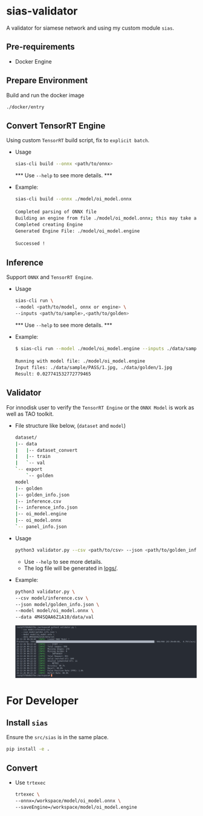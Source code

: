 # sias-validator
A validator for siamese network and using my custom module `sias`.


## Pre-requirements
* Docker Engine

## Prepare Environment
Build and run the docker image
```bash
./docker/entry
```
## Convert TensorRT Engine
Using custom `TensorRT` build script, fix to `explicit batch`.
* Usage
    ```bash
    sias-cli build --onnx <path/to/onnx>
    ```
    *** Use `--help` to see more details. *** 

* Example:
    ```bash
    sias-cli build --onnx ./model/oi_model.onnx

    Completed parsing of ONNX file
    Building an engine from file ./model/oi_model.onnx; this may take a while...
    Completed creating Engine
    Generated Engine File: ./model/oi_model.engine

    Successed !
    ```

## Inference
Support `ONNX` and `TensorRT Engine`.
* Usage
    ```bash
    sias-cli run \
    --model <path/to/model, onnx or engine> \
    --inputs <path/to/sample>,<path/to/golden>
    ```
    *** Use `--help` to see more details. *** 

* Example:
    ```bash
    $ sias-cli run --model ./model/oi_model.engine --inputs ./data/sample/PASS/1.jpg,./data/golden/1.jpg 
    
    Running with model file: ./model/oi_model.engine
    Input files: ./data/sample/PASS/1.jpg, ./data/golden/1.jpg
    Result: 0.027741532772779465
    ```

## Validator
For innodisk user to verify the `TensorRT Engine` or the `ONNX Model` is work as well as TAO toolkit.
 
* File structure like below, (`dataset` and `model`)
    ```bash
    dataset/
    |-- data
    |   |-- dataset_convert
    |   |-- train
    |   `-- val
    `-- export
        `-- golden
    model
    |-- golden
    |-- golden_info.json
    |-- inference.csv
    |-- inference_info.json
    |-- oi_model.engine
    |-- oi_model.onnx
    `-- panel_info.json
    ```

* Usage
    ```bash
    python3 validator.py --csv <path/to/csv> --json <path/to/golden_info.json> --model <path/to/model>
    ```
    * Use `--help` to see more details. 
    * The log file will be generated in [logs/](./logs/).

* Example:
    ```bash
    python3 validator.py \
    --csv model/inference.csv \
    --json model/golden_info.json \
    --model model/oi_model.onnx \
    --data 4M4SQAA6Z1A10/data/val
    ```
    ![validator.png](./assets/validator.png)


# For Developer

## Install `sias`
Ensure the `src/sias` is in the same place. 
```bash
pip install -e .
```

## Convert
* Use `trtexec` 
    ```bash
    trtexec \
    --onnx=/workspace/model/oi_model.onnx \
    --saveEngine=/workspace/model/oi_model.engine
    ```

